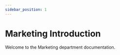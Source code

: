 ```yaml
---
sidebar_position: 1
---
```


# Marketing Introduction

Welcome to the Marketing department documentation.